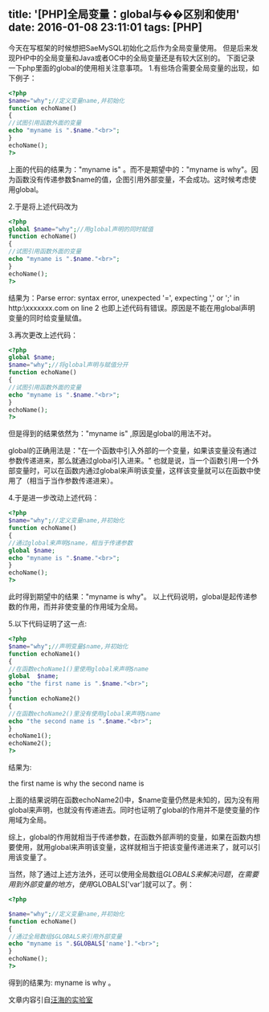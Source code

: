 title: '[PHP]全局变量：global与��区别和使用'
date: 2016-01-08 23:11:01
tags: [PHP]
---

今天在写框架的时候想把SaeMySQL初始化之后作为全局变量使用。
但是后来发现PHP中的全局变量和Java或者OC中的全局变量还是有较大区别的。
下面记录一下php里面的global的使用相关注意事项。
1.有些场合需要全局变量的出现，如下例子：

<!-- more -->
```php
<?php
$name="why";//定义变量name,并初始化
function echoName()
{
//试图引用函数外面的变量
echo "myname is ".$name."<br>";
}
echoName();
?>
```

上面的代码的结果为："myname is" 。而不是期望中的："myname is why"。因为函数没有传递参数$name的值，企图引用外部变量，不会成功。这时候考虑使用global。

2.于是将上述代码改为

```php
<?php
global $name="why";//用global声明的同时赋值
function echoName()
{
//试图引用函数外面的变量
echo "myname is ".$name."<br>";
}
echoName();
?>
```

结果为：Parse error: syntax error, unexpected '=', expecting ',' or ';' in http:\\xxxxxxx.com on line 2
也即上述代码有错误。原因是不能在用global声明变量的同时给变量赋值。

3.再次更改上述代码：

```php
<?php
global $name;
$name="why";//将global声明与赋值分开
function echoName()
{
//试图引用函数外面的变量
echo "myname is ".$name."<br>";
}
echoName();
?>
```

但是得到的结果依然为："myname is" ,原因是global的用法不对。

global的正确用法是："在一个函数中引入外部的一个变量，如果该变量没有通过参数传递进来，那么就通过global引入进来。" 也就是说，当一个函数引用一个外部变量时，可以在函数内通过global来声明该变量，这样该变量就可以在函数中使用了（相当于当作参数传递进来）。

4.于是进一步改动上述代码：

```php
<?php
$name="why";//定义变量name,并初始化
function echoName()
{
//通过global来声明$name，相当于传递参数
global $name;
echo "myname is ".$name."<br>";
}
echoName();
?>
```

此时得到期望中的结果："myname is why"。
以上代码说明，global是起传递参数的作用，而并非使变量的作用域为全局。

5.以下代码证明了这一点:

```php
<?php
$name="why";//声明变量$name,并初始化
function echoName1()
{
//在函数echoName1()里使用global来声明$name
global  $name;
echo "the first name is ".$name."<br>";
}
function echoName2()
{
//在函数echoName2()里没有使用global来声明$name
echo "the second name is ".$name."<br>";
}
echoName1();
echoName2();
?>
```

结果为:

the first name is why
the second name is

上面的结果说明在函数echoName2()中，$name变量仍然是未知的，因为没有用global来声明，也就没有传递进去。同时也证明了global的作用并不是使变量的作用域为全局。

综上，global的作用就相当于传递参数，在函数外部声明的变量，如果在函数内想要使用，就用global来声明该变量，这样就相当于把该变量传递进来了，就可以引用该变量了。

当然，除了通过上述方法外，还可以使用全局数组$GLOBALS来解决问题，在需要用到外部变量的地方，使用$GLOBALS['var']就可以了。例：

```php
<?php

$name="why";//定义变量name,并初始化
function echoName()
{
//通过全局数组$GLOBALS来引用外部变量
echo "myname is ".$GLOBALS['name']."<br>";
}
echoName();
?>
```

得到的结果为:   myname is why 。

文章内容引自[汪海的实验室](http://blog.csdn.net/pleasecallmewhy/article/details/8575492)
